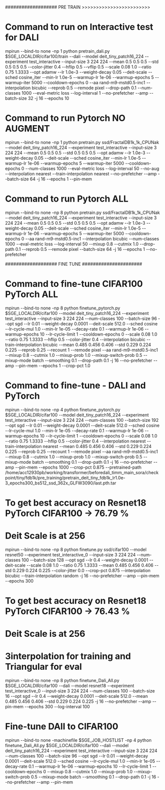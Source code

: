 ################### PRE TRAIN >>>>>>>>>>>>>>>>>>>>>>>>
# Command to run on Interactive test for DALI
mpirun --bind-to none -np 1 python pretrain_dali.py $SGE_LOCALDIR/cifar100/train --dali --model deit_tiny_patch16_224 --experiment test_interactive  --input-size 3 224 224  --mean 0.5 0.5 0.5 --std 0.5 0.5 0.5 --color-jitter 0.4 --hflip 0.5 --vflip 0.5 --scale 0.08 1.0 --ratio 0.75 1.3333  --opt adamw --lr 1.0e-3 --weight-decay 0.05 --deit-scale --sched cosine_iter --min-lr 1.0e-5 --warmup-lr 1e-06 --warmup-epochs 5 --warmup-iter 5000 --cooldown-epochs 0 --aa rand-m9-mstd0.5-inc1  --interpolation bicubic --reprob 0.5 --remode pixel --drop-path 0.1 --num-classes 1000  --eval-metric loss --log-interval 1 --no-prefetcher --amp --batch-size 32 -j 16 --epochs 10

# Command to run Pytorch NO AUGMENT
mpirun --bind-to none -np 1 python pretrain.py ssd/FractalDB1k_1k_CPUNak --model deit_tiny_patch16_224 --experiment test_interactive  --input-size 3 224 224  --mean 0.5 0.5 0.5 --std 0.5 0.5 0.5 --opt adamw --lr 1.0e-3 --weight-decay 0.05 --deit-scale --sched cosine_iter --min-lr 1.0e-5 --warmup-lr 1e-06 --warmup-epochs 5 --warmup-iter 5000 --cooldown-epochs 0 --num-classes 1000 --eval-metric loss --log-interval 50 --no-aug --interpolation nearest --train-interpolation nearest --no-prefetcher --amp --batch-size 64 -j 16 --epochs 1 --pin-mem

# Command to run Pytorch ALL
mpirun --bind-to none -np 8 python pretrain.py ssd/FractalDB1k_1k_CPUNak --model deit_tiny_patch16_224 --experiment test_interactive  --input-size 3 224 224  --mean 0.5 0.5 0.5 --std 0.5 0.5 0.5 --opt adamw --lr 1.0e-3 --weight-decay 0.05 --deit-scale --sched cosine_iter --min-lr 1.0e-5 --warmup-lr 1e-06 --warmup-epochs 5 --warmup-iter 5000 --cooldown-epochs 0  --aa rand-m9-mstd0.5-inc1  --interpolation bicubic --num-classes 1000 --eval-metric loss --log-interval 50  --mixup 0.8 --cutmix 1.0 --drop-path 0.1  --reprob 0.5 --remode pixel  --batch-size 64 -j 16 --epochs 1 --no-prefetcher


################### FINE TUNE ######################

# Command to fine-tune CIFAR100 PyTorch ALL
mpirun --bind-to none -np 8 python finetune_pytorch.py $SGE_LOCALDIR/cifar100  --model deit_tiny_patch16_224 --experiment test_interactive --input-size 3 224 224 --num-classes 100 --batch-size 96 --opt sgd --lr 0.01 --weight-decay 0.0001 --deit-scale 512.0  --sched cosine --lr-cycle-mul 1.0 --min-lr 1e-05 --decay-rate 0.1 --warmup-lr 1e-06 --warmup-epochs 10  --lr-cycle-limit 1 --cooldown-epochs 0 --scale 0.08 1.0 --ratio 0.75 1.3333 --hflip 0.5 --color-jitter 0.4 --interpolation bicubic --train-interpolation bicubic --mean 0.485 0.456 0.406  --std 0.229 0.224 0.225 --reprob 0.25 --recount 1 --remode pixel --aa rand-m9-mstd0.5-inc1  --mixup 0.8 --cutmix 1.0 --mixup-prob 1.0 --mixup-switch-prob 0.5 --mixup-mode batch --smoothing 0.1 --drop-path 0.1 -j 16 --no-prefetcher --amp --pin-mem --epochs 1 --crop-pct 1.0

# Command to fine-tune - DALI and PyTorch
mpirun --bind-to none -np 4 python finetune_pytorch.py $SGE_LOCALDIR/cifar100  --model deit_tiny_patch16_224 --experiment test_interactive --input-size 3 224 224 --num-classes 100 --batch-size 192 --opt sgd --lr 0.01 --weight-decay 0.0001 --deit-scale 512.0 --sched cosine --lr-cycle-mul 1.0 --min-lr 1e-05 --decay-rate 0.1 --warmup-lr 1e-06 --warmup-epochs 10  --lr-cycle-limit 1 --cooldown-epochs 0 --scale 0.08 1.0 --ratio 0.75 1.3333 --hflip 0.5 --color-jitter 0.4 --interpolation nearest --train-interpolation nearest --mean 0.485 0.456 0.406  --std 0.229 0.224 0.225 --reprob 0.25 --recount 1 --remode pixel --aa rand-m9-mstd0.5-inc1  --mixup 0.8 --cutmix 1.0 --mixup-prob 1.0 --mixup-switch-prob 0.5 --mixup-mode batch --smoothing 0.1 --drop-path 0.1 -j 16 --no-prefetcher --amp --pin-mem --epochs 1000 --crop-pct 0.875 --pretrained-path /home/acc12930pb/working/transformer/beforedali_timm_main_sora/checkpoint/tiny/fdb1k/pre_training/pretrain_deit_tiny_fdb1k_lr1.0e-3_epochs300_bs512_ssd_362x_GLFW3090/last.pth.tar

# To get best accuracy on Resnet18 PyTorch CIFAR100 -> 76.79 %
# Deit Scale is at 256
mpirun --bind-to none -np 8 python finetune.py ssd/cifar100  --model resnet50 --experiment test_interactive_0 --input-size 3 224 224 --num-classes 100 --batch-size 128 --opt sgd --lr 0.4 --weight-decay 0.0001 --deit-scale --scale 0.08 1.0 --ratio 0.75 1.3333 --mean 0.485 0.456 0.406 --std 0.229 0.224 0.225 --color-jitter 0.0 --crop-pct 0.875 --interpolation bicubic --train-interpolation random -j 16 --no-prefetcher --amp --pin-mem --epochs 300

# To get best accuracy on Resnet18 PyTorch CIFAR100 -> 76.43 %
# Deit Scale is at 256
# 3interpolation for training and Triangular for eval
mpirun --bind-to none -np 8 python finetune_Dali_All.py $SGE_LOCALDIR/cifar100 --dali  --model resnet18 --experiment test_interactive_0 --input-size 3 224 224 --num-classes 100 --batch-size 16 --opt sgd --lr 0.4 --weight-decay 0.0001 --deit-scale 512.0 --mean 0.485 0.456 0.406 --std 0.229 0.224 0.225 -j 16 --no-prefetcher --amp --pin-mem --epochs 300 --log-interval 100

# Fine-tune DAlI to CIFAR100 
mpirun --bind-to none -machinefile $SGE_JOB_HOSTLIST -np 4 python finetune_Dali_All.py $SGE_LOCALDIR/cifar100 --dali --model deit_tiny_patch16_224 --experiment test_interactive --input-size 3 224 224 --num-classes 100 --batch-size 96 --opt sgd --lr 0.01 --weight-decay 0.0001 --deit-scale 512.0 --sched cosine --lr-cycle-mul 1.0 --min-lr 1e-05 --decay-rate 0.1 --warmup-lr 1e-06 --warmup-epochs 10  --lr-cycle-limit 1 --cooldown-epochs 0 --mixup 0.8 --cutmix 1.0 --mixup-prob 1.0 --mixup-switch-prob 0.5 --mixup-mode batch --smoothing 0.1 --drop-path 0.1 -j 16 --no-prefetcher --amp --pin-mem